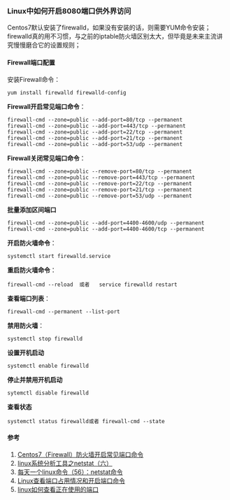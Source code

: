 ### Linux中如何开启8080端口供外界访问

Centos7默认安装了firewalld，如果没有安装的话，则需要YUM命令安装；firewalld真的用不习惯，与之前的iptable防火墙区别太大，但毕竟是未来主流讲究慢慢磨合它的设置规则；

#### Firewall端口配置
安装Firewall命令：
```
yum install firewalld firewalld-config
```

**Firewall开启常见端口命令**：
```
firewall-cmd --zone=public --add-port=80/tcp --permanent
firewall-cmd --zone=public --add-port=443/tcp --permanent
firewall-cmd --zone=public --add-port=22/tcp --permanent
firewall-cmd --zone=public --add-port=21/tcp --permanent
firewall-cmd --zone=public --add-port=53/udp --permanent
```

**Firewall关闭常见端口命令**：
```
firewall-cmd --zone=public --remove-port=80/tcp --permanent
firewall-cmd --zone=public --remove-port=443/tcp --permanent
firewall-cmd --zone=public --remove-port=22/tcp --permanent
firewall-cmd --zone=public --remove-port=21/tcp --permanent
firewall-cmd --zone=public --remove-port=53/udp --permanent
```
**批量添加区间端口**
```
firewall-cmd --zone=public --add-port=4400-4600/udp --permanent
firewall-cmd --zone=public --add-port=4400-4600/tcp --permanent
```

**开启防火墙命令**：
```
systemctl start firewalld.service
```

**重启防火墙命令**：
```
firewall-cmd --reload  或者   service firewalld restart
```
**查看端口列表**：
```
firewall-cmd --permanent --list-port
```

**禁用防火墙**：
```
systemctl stop firewalld
```

**设置开机启动**
```
systemctl enable firewalld
```

**停止并禁用开机启动**
```
sytemctl disable firewalld
```

**查看状态**
```
systemctl status firewalld或者 firewall-cmd --state
```


#### 参考
1. [Centos7（Firewall）防火墙开启常见端口命令](https://www.5yun.org/10074.html)
2. [linux系统分析工具之netstat（六）](http://blog.51cto.com/xuclv/1166393)
3. [每天一个linux命令（56）：netstat命令](http://www.cnblogs.com/peida/archive/2013/03/08/2949194.html)
4. [Linux查看端口占用情况和开启端口命令](https://blog.csdn.net/ljbmxsm/article/details/50650008)
5. [linux如何查看正在使用的端口](https://blog.csdn.net/q361239731/article/details/53180126)


